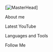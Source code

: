 [![MasterHead](https://github.com/VladislavKobzar/VladislavKobzar/blob/main/assets/Register%20-%20Login.gif)]

About me 

Latest YouTube 

Languages and Tools

Follow Me
